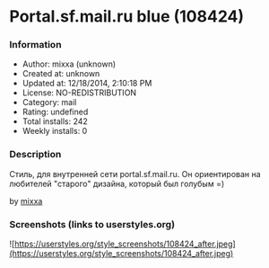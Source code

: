 # Portal.sf.mail.ru blue (108424)

### Information
- Author: mixxa (unknown)
- Created at: unknown
- Updated at: 12/18/2014, 2:10:18 PM
- License: NO-REDISTRIBUTION
- Category: mail
- Rating: undefined
- Total installs: 242
- Weekly installs: 0


### Description
Стиль, для внутренней сети portal.sf.mail.ru. Он ориентирован на любителей "старого" дизайна, который был голубым =)

by <a href="https://portal.sf.mail.ru/wall/72090579386772694?page=1">mixxa</a>


### Screenshots (links to userstyles.org)
![https://userstyles.org/style_screenshots/108424_after.jpeg](https://userstyles.org/style_screenshots/108424_after.jpeg)


